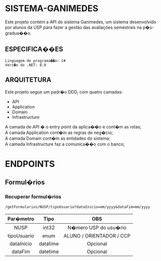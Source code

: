 # SISTEMA-GANIMEDES

Este projeto contém a API do sistema Ganimedes, um sistema desenvolvido por
alunos da USP para fazer a gestão das avaliações semestrais na p�s-gradua��o.

## ESPECIFICA��ES

	Linguagem de programa��o: C#
	Vers�o do .NET: 8.0

## ARQUITETURA

Este projeto segue um padr�o DDD, com quatro camadas:

* API
* Application
* Domain
* Infrastructure

A camada de API � o entry point da aplica��o e cont�m as rotas; <br>
A camada Application cont�m as regras de neg�cio; <br>
A camada Domain cont�m as entidades do sistema; <br>
A camada Infrastructure faz a comunica��o com o banco; <br>

# ENDPOINTS

## Formul�rios

### Recuperar formul�rios

`/getFormularios/NUSP/tipoUsuario?dataInicio=mm/yyyy&dataFim=mm/yyyy`

|	Par�metro	|	Tipo	|	OBS 						|
|		:---:	|	:---:	|	:---:						|
|		NUSP	|	int32	|	N�mero USP do usu�rio		|
|tipoUsuario|enum|ALUNO / ORIENTADOR / CCP|
|dataInicio|datatime|Opcional|
|dataFim|datetime|Opcional|



